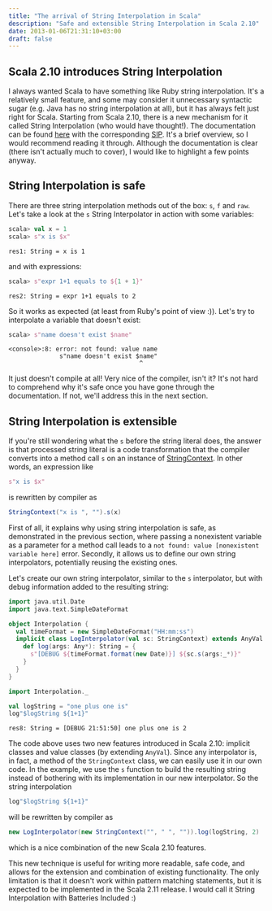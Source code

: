 ```yaml
---
title: "The arrival of String Interpolation in Scala"
description: "Safe and extensible String Interpolation in Scala 2.10"
date: 2013-01-06T21:31:10+03:00
draft: false
---
```


## Scala 2.10 introduces String Interpolation
I always wanted Scala to have something like Ruby string interpolation. It's a relatively small feature, and some may consider it unnecessary syntactic sugar (e.g. Java has no string interpolation at all), but it has always felt just right for Scala. Starting from Scala 2.10, there is a new mechanism for it called String Interpolation (who would have thought!). The documentation can be found [here](http://docs.scala-lang.org/overviews/core/string-interpolation.html) with the corresponding [SIP](http://docs.scala-lang.org/sips/pending/string-interpolation.html). It's a brief overview, so I would recommend reading it through. Although the documentation is clear (there isn't actually much to cover), I would like to highlight a few points anyway.

## String Interpolation is safe
There are three string interpolation methods out of the box: `s`, `f` and `raw`.
Let's take a look at the `s` String Interpolator in action with some variables:
```scala
scala> val x = 1
scala> s"x is $x"
```
```
res1: String = x is 1
```
and with expressions:
```scala
scala> s"expr 1+1 equals to ${1 + 1}"
```
```
res2: String = expr 1+1 equals to 2
```
So it works as expected (at least from Ruby's point of view :)). Let's try to interpolate a variable that doesn't exist:
```scala
scala> s"name doesn't exist $name"
```
```
<console>:8: error: not found: value name
              s"name doesn't exist $name"
                                    ^
```
It just doesn't compile at all! Very nice of the compiler, isn't it? It's not hard to comprehend why it's safe once you have gone through the documentation. If not, we'll address this in the next section.

## String Interpolation is extensible
If you're still wondering what the `s` before the string literal does, the answer is that processed string literal is a code transformation that the compiler converts into a method call `s` on an instance of [StringContext](https://www.scala-lang.org/api/2.10.7/#scala.StringContext). In other words, an expression like
```scala
s"x is $x"
```
is rewritten by compiler as
```scala
StringContext("x is ", "").s(x)
```
First of all, it explains why using string interpolation is safe, as demonstrated in the previous section, where passing a nonexistent variable as a parameter for a method call leads to a `not found: value [nonexistent variable here]` error. Secondly, it allows us to define our own string interpolators, potentially reusing the existing ones.

Let's create our own string interpolator, similar to the `s` interpolator, but with debug information added to the resulting string:

```scala
import java.util.Date
import java.text.SimpleDateFormat

object Interpolation {
  val timeFormat = new SimpleDateFormat("HH:mm:ss")
  implicit class LogInterpolator(val sc: StringContext) extends AnyVal {
    def log(args: Any*): String = {
      s"[DEBUG ${timeFormat.format(new Date)}] ${sc.s(args:_*)}"
    }
  }
}

import Interpolation._

val logString = "one plus one is"
log"$logString ${1+1}"
```
```
res8: String = [DEBUG 21:51:50] one plus one is 2
```
The code above uses two new features introduced in Scala 2.10: implicit classes and value classes (by extending `AnyVal`). Since any interpolator is, in fact, a method of the `StringContext` class, we can easily use it in our own code. In the example, we use the `s` function to build the resulting string instead of bothering with its implementation in our new interpolator. So the string interpolation
```scala
log"$logString ${1+1}"
```
will be rewritten by compiler as
```scala
new LogInterpolator(new StringContext("", " ", "")).log(logString, 2)
```
which is a nice combination of the new Scala 2.10 features.

This new technique is useful for writing more readable, safe code, and allows for the extension and combination of existing functionality. The only limitation is that it doesn't work within pattern matching statements, but it is expected to be implemented in the Scala 2.11 release. I would call it String Interpolation with Batteries Included :)
